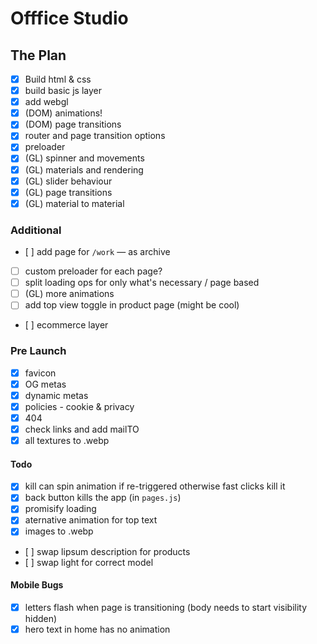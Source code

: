 # Offfice Studio

## The Plan

- [x] Build html & css
- [x] build basic js layer
- [x] add webgl
- [x] (DOM) animations!
- [x] (DOM) page transitions
- [x] router and page transition options
- [x] preloader
- [x] (GL) spinner and movements
- [x] (GL) materials and rendering
- [x] (GL) slider behaviour
- [x] (GL) page transitions
- [x] (GL) material to material

### Additional

- [ ] add page for `/work` — as archive
- [ ] custom preloader for each page?
- [ ] split loading ops for only what's necessary / page based
- [ ] (GL) more animations
- [ ] add top view toggle in product page (might be cool)
- [ ] ecommerce layer

### Pre Launch

- [x] favicon
- [x] OG metas
- [x] dynamic metas
- [x] policies - cookie & privacy
- [x] 404
- [x] check links and add mailTO
- [x] all textures to .webp

#### Todo

- [x] kill can spin animation if re-triggered otherwise fast clicks kill it
- [x] back button kills the app (in `pages.js`)
- [x] promisify loading
- [x] aternative animation for top text
- [x] images to .webp
- [ ] swap lipsum description for products
- [ ] swap light for correct model

#### Mobile Bugs

- [x] letters flash when page is transitioning (body needs to start visibility hidden)
- [x] hero text in home has no animation
